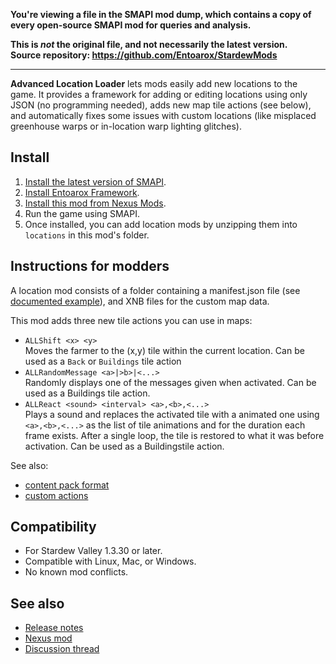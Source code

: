 **You're viewing a file in the SMAPI mod dump, which contains a copy of every open-source SMAPI mod
for queries and analysis.**

**This is _not_ the original file, and not necessarily the latest version.**  
**Source repository: https://github.com/Entoarox/StardewMods**

----

**Advanced Location Loader** lets mods easily add new locations to the game. It provides a
framework for adding or editing locations using only JSON (no programming needed), adds new map
tile actions (see below), and automatically fixes some issues with custom locations (like misplaced
greenhouse warps or in-location warp lighting glitches).

## Install
1. [Install the latest version of SMAPI](https://smapi.io).
2. [Install Entoarox Framework](https://www.nexusmods.com/stardewvalley/mods/2269).
3. [Install this mod from Nexus Mods](https://www.nexusmods.com/stardewvalley/mods/2270).
4. Run the game using SMAPI.
5. Once installed, you can add location mods by unzipping them into `locations` in this mod's folder.

## Instructions for modders
A location mod consists of a folder containing a manifest.json file (see [documented
example](docs/manifest.md)), and XNB files for the custom map data.

This mod adds three new tile actions you can use in maps:

* `ALLShift <x> <y>`  
  Moves the farmer to the (x,y) tile within the current location. Can be used as a `Back` or
  `Buildings` tile action
* `ALLRandomMessage <a>|>b>|<...>`  
  Randomly displays one of the messages given when activated. Can be used as a Buildings tile action.
* `ALLReact <sound> <interval> <a>,<b>,<...>`  
  Plays a sound and replaces the activated tile with a animated one using `<a>,<b>,<...>` as the
  list of tile animations and <interval> for the duration each frame exists. After a single loop,
  the tile is restored to what it was before activation. Can be used as a Buildingstile action.

See also:
* [content pack format](docs/manifest.md)
* [custom actions](docs/actions.md)

## Compatibility
* For Stardew Valley 1.3.30 or later.
* Compatible with Linux, Mac, or Windows.
* No known mod conflicts.

## See also
* [Release notes](RELEASE-NOTES.md)
* [Nexus mod](http://www.nexusmods.com/stardewvalley/mods/2270)
* [Discussion thread](https://community.playstarbound.com/threads/smapi-advanced-location-loader.114124/)
